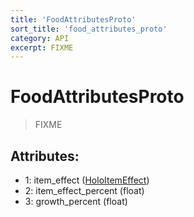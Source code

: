 ```yaml
---
title: 'FoodAttributesProto'
sort_title: 'food_attributes_proto'
category: API
excerpt: FIXME
---
```


# FoodAttributesProto

> FIXME

## Attributes:

- 1: item_effect ([HoloItemEffect](../../enums/HoloItemEffect/)) 
- 2: item_effect_percent (float) 
- 3: growth_percent (float)
